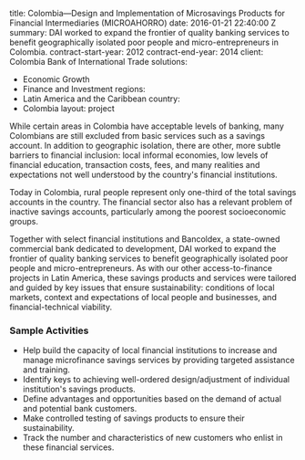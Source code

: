 
title: Colombia—Design and Implementation of Microsavings Products for Financial Intermediaries
  (MICROAHORRO)
date: 2016-01-21 22:40:00 Z
summary: DAI worked to expand the frontier of quality banking services to benefit
  geographically isolated poor people and micro-entrepreneurs in Colombia.
contract-start-year: 2012
contract-end-year: 2014
client: Colombia Bank of International Trade
solutions:
- Economic Growth
- Finance and Investment
regions:
- Latin America and the Caribbean
country:
- Colombia
layout: project


While certain areas in Colombia have acceptable levels of banking, many Colombians are still excluded from basic services such as a savings account. In addition to geographic isolation, there are other, more subtle barriers to financial inclusion: local informal economies, low levels of financial education, transaction costs, fees, and many realities and expectations not well understood by the country's financial institutions.

Today in Colombia, rural people represent only one-third of the total savings accounts in the country. The financial sector also has a relevant problem of inactive savings accounts, particularly among the poorest socioeconomic groups.

Together with select financial institutions and Bancoldex, a state-owned commercial bank dedicated to development, DAI worked to expand the frontier of quality banking services to benefit geographically isolated poor people and micro-entrepreneurs. As with our other access-to-finance projects in Latin America, these savings products and services were tailored and guided by key issues that ensure sustainability: conditions of local markets, context and expectations of local people and businesses, and financial-technical viability.

### Sample Activities

* Help build the capacity of local financial institutions to increase and manage microfinance savings services by providing targeted assistance and training.
* Identify keys to achieving well-ordered design/adjustment of individual institution's savings products.
* Define advantages and opportunities based on the demand of actual and potential bank customers.
* Make controlled testing of savings products to ensure their sustainability.
* Track the number and characteristics of new customers who enlist in these financial services.

